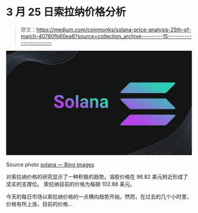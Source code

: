 # 3 月 25 日索拉纳价格分析

> 原文：<https://medium.com/coinmonks/solana-price-analysis-25th-of-march-40780fb60ea6?source=collection_archive---------15----------------------->

![](img/6edbfd305d92b46ff03f239782c97bf0.png)

Source photo [solana — Bing images](https://www.bing.com/images/search?view=detailV2&ccid=0bBdC8si&id=B6B1B40FE6AA0356CF7FF336E806411E95A0F0C7&thid=OIP.0bBdC8siAmTD7MgzNj51TgHaEK&mediaurl=https%3a%2f%2fcointopsecret.com%2fwp-content%2fuploads%2f2021%2f08%2fExploring-the-Solana-Ecosystem-Design-1068x601.jpg&cdnurl=https%3a%2f%2fth.bing.com%2fth%2fid%2fR.d1b05d0bcb220264c3ecc833363e754e%3frik%3dx%252fCglR5BBug28w%26pid%3dImgRaw%26r%3d0&exph=601&expw=1068&q=solana&simid=608027855969917430&FORM=IRPRST&ck=D8611AE3814D4E2D6903BEB9F9F19DA5&selectedIndex=0&ajaxhist=0&ajaxserp=0)

对索拉纳价格的研究显示了一种积极的趋势。溶胶价格在 98.82 美元附近形成了坚实的支撑位。
索拉纳目前的价格为每磅 102.88 美元。

今天的每日市场以索拉纳价格的一点横向趋势开始。然而，在过去的几个小时里，价格有所上涨，目前的价格…